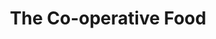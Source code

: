 ---
title: "The Co-operative Food"
url: /croydon/the-co-operative-food-south-end/
shop: Lebensmittel
---